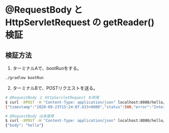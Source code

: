 # @RequestBody と HttpServletRequest の getReader() 検証

## 検証方法

1. ターミナルAで、bootRunをする。

```sh
./gradlew bootRun
```

2. ターミナルBで、POSTリクエストを送る。

```sh
# @RequestBody と HttpServletRequest を併用
$ curl -XPOST -H "Content-Type: application/json" localhost:8080/hello/rb -d '{"body": "hello"}'
{"timestamp":"2020-09-23T15:24:07.633+0000","status":500,"error":"Internal Server Error","message":"getInputStream() has already been called for this request","path":"/hello/rb"}

# @RequestBody は未使用
$ curl -XPOST -H "Content-Type: application/json" localhost:8080/hello/sr -d '{"body": "hello"}'
{"body": "hello"}
```

